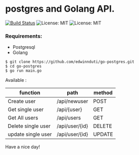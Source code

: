 # postgres and Golang API.

[![Build Status](https://travis-ci.com/edwinnduti/go-postgres.svg?branch=master)](https://travis-ci.com/edwinnduti/go-postgres)
![License: MIT](https://img.shields.io/badge/Language-Golang-blue.svg)
![License: MIT](https://img.shields.io/badge/Database-POSTGRESQL-darkblue.svg)


### Requirements:
* Postgresql
* Golang

 ```
 $ git clone https://github.com/edwinnduti/go-postgres.git 
 $ cd go-postgres
 $ go run main.go
 ```

Available :

| function              |   path                    |   method  |
|   ----                |   ----                    |   ----    |
| Create user           |   /api/newuser		|	POST    |
| Get single user       |   /api/{user}			|	GET     |
| Get All users         |   /api/users                  |	GET     |
| Delete single user    |   /api/user/{id}		|	DELETE  |
| update single user    |   /api/user/{id}		|	UPDATE  |


 Have a nice day!


